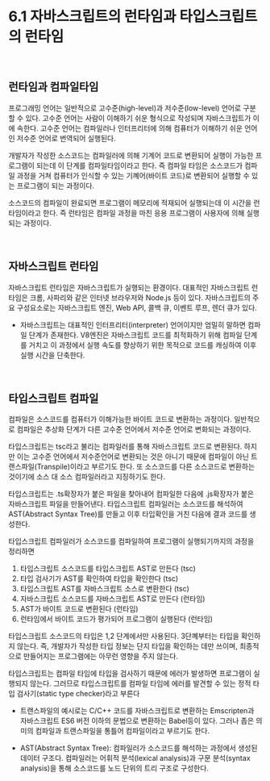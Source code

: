 # 6.1 자바스크립트의 런타임과 타입스크립트의 런타임

<br />

## 런타임과 컴파일타임

프로그래밍 언어는 일반적으로 고수준(high-level)과 저수준(low-level) 언어로 구분할 수 있다.
고수준 언어는 사람이 이해하기 쉬운 형식으로 작성되며 자바스크립트가 이에 속한다. 고수준 언어는 컴파일러나 인터프리터에 의해 컴퓨터가 이해하기 쉬운 언어인 저수준 언어로 번역되어 실행된다.

개발자가 작성한 소스코드는 컴파일러에 의해 기계어 코드로 변환되어 실행이 가능한 프로그램이 되는데 이 단계를 컴파일타임이라고 한다. 즉 컴파일 타임은 소스코드가 컴파일 과정을 거쳐 컴퓨터가 인식할 수 있는 기꼐어(바이트 코드)로 변환되어 실행할 수 있는 프로그램이 되는 과정이다.

소스코드의 컴파일이 완료되면 프로그램이 메모리에 적재되어 실행되는데 이 시간을 런타임이라고 한다. 즉 런타임은 컴파일 과정을 마친 응용 프로그램이 사용자에 의해 실행되는 과정이다.

<br />

## 자바스크립트 런타임

자바스크립트 런타임은 자바스크립트가 실행되는 환경이다. 대표적인 자바스크립트 런타임은 크롬, 사파리와 같은 인터넷 브라우저와 Node.js 등이 있다.
자바스크립트의 주요 구성요소로는 자바스크립트 엔진, Web API, 콜백 큐, 이벤트 루프, 렌더 큐가 있다.

- 자바스크립트는 대표적인 인터프리터(interpreter) 언어이지만 엄밀히 말하면 컴파일 단계가 존재한다. V8엔진은 자바스크립트 코드를 최적화하기 위해 컴파일 단계를 거치고 이 과정에서 실행 속도를 향상하기 위한 목적으로 코드를 캐싱하여 이후 실행 시간을 단축한다.

<br />

## 타입스크립트 컴파일

컴파일은 소스코드를 컴퓨터가 이해가능한 바이트 코드로 변환하는 과정이다. 일반적으로 컴파일은 추상화 단계가 다른 고수준 언어에서 저수준 언어로 변화되는 과정이다.

타입스크립트는 tsc라고 불리는 컴파일러를 통해 자바스크립트 코드로 변환된다. 하지만 이는 고수준 언어에서 저수준언어로 변환되는 것은 아니기 때문에 컴파일이 아닌 트랜스파일(Transpile)이라고 부르기도 한다. 또 소스코드를 다른 소스코드로 변환하는 것이기에 소스 대 소스 컴파일러라고 지징하기도 한다.

타입스크립트는 .ts확장자가 붙은 파일을 찾아내어 컴파일한 다음에 .js확장자가 붙은 자바스크립트 파일을 만들어낸다. 타입스크립트 컴파일러는 소스코드를 해석하여 AST(Abstract Syntax Tree)를 만들고 이후 타입확인을 거친 다음에 결과 코드를 생성한다.

타입스크립트 컴파일러가 소스코드를 컴파일하여 프로그램이 실행되기까지의 과정을 정리하면

1. 타입스크립트 소스코드를 타입스크립트 AST로 만든다 (tsc)
2. 타입 검사기가 AST를 확인하여 타입을 확인한다 (tsc)
3. 타입스크립트 AST를 자바스크립트 소스로 변환한다 (tsc)
4. 자바스크립트 소스코드를 자바스크립트 AST로 만든다 (런타임)
5. AST가 바이트 코드로 변환된다 (런타임)
6. 런타임에서 바이트 코드가 평가되어 프로그램이 실행된다 (런타임)

타입스크립트 소스코드의 타입은 1,2 단계에서만 사용된다. 3단꼐부터는 타입을 확인하지 않는다. 즉, 개발자가 작성한 타입 정보는 단지 타입을 확인하는 데만 쓰이며, 최종적으로 만들어지는 프로그램에는 아무런 영향을 주지 않는다.

타입스크립트는 컴파일 타임에 타입을 검사하기 때문에 에러가 발생하면 프로그램이 실행되지 않는다. 그러므로 타입스크립트를 컴파일 타임에 에러를 발견할 수 있는 정적 타입 검사기(static type checker)라고 부른다

- 트랜스파일의 예시로는 C/C++ 코드를 자바스크립트로 변환하는 Emscripten과 자바스크립트 ES6 버전 이하의 문법으로 변환하는 Babel등이 있다. 그러나 좁은 의미의 컴파일과 트랜스파일을 통틀어 컴파일이라고 부르기도 한다.

- AST(Abstract Syntax Tree): 컴파일러가 소스코드를 해석하는 과정에서 생성된 데이터 구조다. 컴파일러는 어휘적 분석(lexical analysis)과 구문 분석(syntax analysis)을 통해 소스코드를 노드 단위의 트리 구조로 구성한다.
